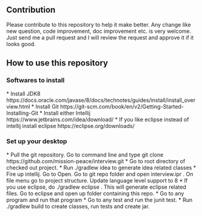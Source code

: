 
<h2> Contribution </h2>
Please contribute to this repository to help it make better. Any change like new question, code improvement, doc improvement etc. is very welcome. Just send me a pull request and I will review the request and approve it if it looks good. 

<h2> How to use this repository </h2>

<h3> Softwares to install </h3>
* Install JDK8 https://docs.oracle.com/javase/8/docs/technotes/guides/install/install_overview.html
* Install Git https://git-scm.com/book/en/v2/Getting-Started-Installing-Git
* Install either Intellij https://www.jetbrains.com/idea/download/
* If you like eclipse instead of intellij install eclipse https://eclipse.org/downloads/

<h3> Set up your desktop </h3>
* Pull the git repository. Go to command line and type git clone https://github.com/mission-peace/interview.git
* Go to root directory of checked out project.
* Run ./gradlew idea to generate idea related classes
* Fire up intellij. Go to Open. Go to git repo folder and open interview.ipr . On file menu go to project structure. Update language level support to 8
* If you use eclipse, do ./gradlew eclipse . This will generate eclipse related files. Go to eclipse and open up folder containing this repo.
* Go to any program and run that program
* Go to any test and run the junit test.
* Run ./gradlew build to create classes, run tests and create jar.
